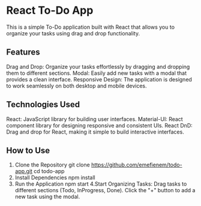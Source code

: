 # React To-Do App
This is a simple To-Do application built with React that allows you to organize your tasks using drag and drop functionality.

## Features
Drag and Drop: Organize your tasks effortlessly by dragging and dropping them to different sections.
Modal: Easily add new tasks with a modal that provides a clean interface.
Responsive Design: The application is designed to work seamlessly on both desktop and mobile devices.

## Technologies Used
React: JavaScript library for building user interfaces.
Material-UI: React component library for designing responsive and consistent UIs.
React DnD: Drag and drop for React, making it simple to build interactive interfaces.

## How to Use
1. Clone the Repository
git clone https://github.com/emefienem/todo-app.git
cd todo-app
2. Install Dependencies
npm install
3. Run the Application
npm start
4.Start Organizing Tasks:
Drag tasks to different sections (Todo, InProgress, Done).
Click the "+" button to add a new task using the modal.
